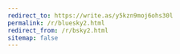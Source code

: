```yaml
---
redirect_to: https://write.as/y5kzn9moj6ohs30l
permalink: /r/bluesky2.html
redirect_from: /r/bsky2.html
sitemap: false
---
```

